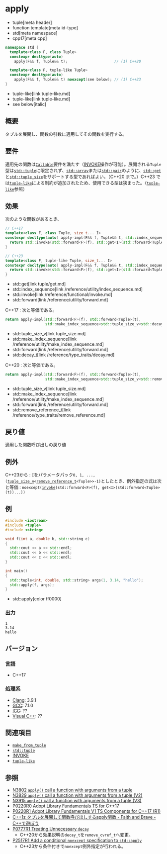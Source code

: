 # apply
* tuple[meta header]
* function template[meta id-type]
* std[meta namespace]
* cpp17[meta cpp]

```cpp
namespace std {
  template<class F, class Tuple>
  constexpr decltype(auto)
    apply(F&& f, Tuple&& t);                     // (1) C++20

  template<class F, tuple-like Tuple>
  constexpr decltype(auto)
    apply(F&& f, Tuple&& t) noexcept(see below); // (1) C++23
}
```
* tuple-like[link tuple-like.md]
* tuple-like[link tuple-like.md]
* see below[italic]

## 概要
タプルを展開し、関数の引数に適用してその関数を実行する。


## 要件
適用先の関数は[`Callable`](/reference/concepts/Callable.md)要件を満たす（[INVOKE](/reference/concepts/Invoke.md)操作が可能）。展開される`Tuple`型は[`std::tuple`](../tuple.md)に限定されず、[`std::array`](/reference/array/array.md)または[`std::pair`](/reference/utility/pair.md)のように、[`std::get`](/reference/array/array/get.md)と[`std::tuple_size`](/reference/array/array/tuple_size.md)をサポートする型であればよい。（C++20 まで。）C++23 では[`tuple-like`](tuple-like.md)による制約が追加されたため、使用できる型は狭まった。（[`tuple-like`](tuple-like.md)参照）


## 効果
次のような関数があるとき、

```cpp
// C++17
template<class F, class Tuple, size_t... I>
constexpr decltype(auto) apply-impl(F&& f, Tuple&& t, std::index_sequence<I...>) {
  return std::invoke(std::forward<F>(f), std::get<I>(std::forward<Tuple>(t))...);
}

// C++23
template<class F, tuple-like Tuple, size_t... I>
constexpr decltype(auto) apply-impl(F&& f, Tuple&& t, std::index_sequence<I...>) {
  return std::invoke(std::forward<F>(f), std::get<I>(std::forward<Tuple>(t))...);
}
```
* std::get[link tuple/get.md]
* std::index_sequence[link /reference/utility/index_sequence.md]
* std::invoke[link /reference/functional/invoke.md]
* std::forward[link /reference/utility/forward.md]

C++17 : 次と等価である。
```cpp
return apply-impl(std::forward<F>(f), std::forward<Tuple>(t),
                  std::make_index_sequence<std::tuple_size_v<std::decay_t<Tuple>>>{});
```
* std::tuple_size_v[link tuple_size.md]
* std::make_index_sequence[link /reference/utility/make_index_sequence.md]
* std::forward[link /reference/utility/forward.md]
* std::decay_t[link /reference/type_traits/decay.md]

C++20 : 次と等価である。
```cpp
return apply-impl(std::forward<F>(f), std::forward<Tuple>(t),
                  std::make_index_sequence<std::tuple_size_v<std::remove_reference_t<Tuple>>>{});
```
* std::tuple_size_v[link tuple_size.md]
* std::make_index_sequence[link /reference/utility/make_index_sequence.md]
* std::forward[link /reference/utility/forward.md]
* std::remove_reference_t[link /reference/type_traits/remove_reference.md]


## 戻り値
適用した関数呼び出しの戻り値


## 例外
C++23から : `I`をパラメータパック`0, 1, ..., (`[`tuple_size_v`](tuple_size.md)`<`[`remove_reference_t`](/reference/type_traits/remove_reference.md)`<Tuple>>-1)`としたとき、例外指定の式は次と等価 : `noexcept(`[`invoke`](/reference/functional/invoke.md)`(std::forward<F>(f), get<I>(std::forward<Tuple>(t))...))`


## 例
```cpp example
#include <iostream>
#include <tuple>
#include <string>

void f(int a, double b, std::string c)
{
  std::cout << a << std::endl;
  std::cout << b << std::endl;
  std::cout << c << std::endl;
}

int main()
{
  std::tuple<int, double, std::string> args(1, 3.14, "hello");
  std::apply(f, args);
}
```
* std::apply[color ff0000]

### 出力
```
1
3.14
hello
```


## バージョン
### 言語
- C++17

### 処理系
- [Clang](/implementation.md#clang): 3.9.1
- [GCC](/implementation.md#gcc): 7.1.0 
- [ICC](/implementation.md#icc): ??
- [Visual C++](/implementation.md#visual_cpp): ??


## 関連項目
- [`make_from_tuple`](make_from_tuple.md)
- [`std::tuple`](../tuple.md)
- [INVOKE](/reference/concepts/Invoke.md)
- [`tuple-like`](tuple-like.md)


## 参照
- [N3802 `apply()` call a function with arguments from a tuple](http://www.open-std.org/jtc1/sc22/wg21/docs/papers/2013/n3802.pdf)
- [N3829 `apply()` call a function with arguments from a tuple (V2)](http://www.open-std.org/jtc1/sc22/wg21/docs/papers/2014/n3829.pdf)
- [N3915 `apply()` call a function with arguments from a tuple (V3)](http://isocpp.org/files/papers/N3915.pdf)
- [P0220R0 Adopt Library Fundamentals TS for C++17](http://www.open-std.org/jtc1/sc22/wg21/docs/papers/2016/p0220r0.html)
- [P0220R1 Adopt Library Fundamentals V1 TS Components for C++17 (R1)](http://www.open-std.org/jtc1/sc22/wg21/docs/papers/2016/p0220r1.html)
- [C++1z タプルを展開して関数呼び出しするapply関数 - Faith and Brave - C++で遊ぼう](https://faithandbrave.hateblo.jp/entry/2016/08/18/184315)
- [P0777R1 Treating Unnecessary `decay`](https://www.open-std.org/jtc1/sc22/wg21/docs/papers/2017/p0777r1.pdf)
    - C++20から効果説明の`decay_t`を`remove_cvref_t`へ変更。
- [P2517R1 Add a conditional `noexcept` specification to `std::apply`](https://www.open-std.org/jtc1/sc22/wg21/docs/papers/2022/p2517r1.html)
    - C++23から条件付きで`noexcept`例外指定が行われる。
